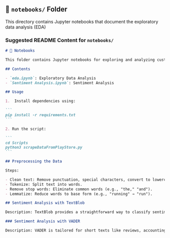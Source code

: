 ## 📂 `notebooks/` Folder

This directory contains Jupyter notebooks that document the exploratory data analysis (EDA)

### Suggested README Content for `notebooks/`

````markdown
# 📂 Notebooks

This folder contains Jupyter notebooks for exploring and analyzing customer experience data in fintech applications.

## Contents

- `eda.ipynb`: Exploratory Data Analysis
- `Sentiment Analysis.ipynb`: Sentiment Analysis

## Usage

1.  Install dependencies using:

```
pip install -r requirements.txt
```

2. Run the script:

```
cd Scripts
python3 scrapeDataFromPlayStore.py
```

## Preprocessing the Data

Steps:

- Clean text: Remove punctuation, special characters, convert to lowercase.
- Tokenize: Split text into words.
- Remove stop words: Eliminate common words (e.g., "the," "and").
- Lemmatize: Reduce words to base form (e.g., "running" → "run").

## Sentiment Analysis with TextBlob

Description: TextBlob provides a straightforward way to classify sentiments based on polarity scores.

### Sentiment Analysis with VADER

Description: VADER is tailored for short texts like reviews, accounting for sentiment intensity and informal language.
````
